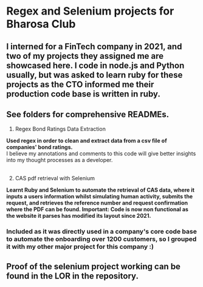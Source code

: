 # Regex and Selenium projects for Bharosa Club

## I interned for a FinTech company in 2021, and two of my projects they assigned me are showcased here. I code in node.js and Python usually, but was asked to learn ruby for these projects as the CTO informed me their production code base is written in ruby.

## See folders for comprehensive READMEs. <br>
1. Regex Bond Ratings Data Extraction

<b>Used regex in order to clean and extract data from a csv file of companies' bond ratings. </b> <br> I believe my annotations and comments to this code will give better insights into my thought processes as a developer. <br><br>

2. CAS pdf retrieval with Selenium

<b> Learnt Ruby and Selenium to automate the retrieval of CAS data, where it inputs a users information whilst simulating human activity, submits the request, and retrieves the reference number and request confirmation where the PDF can be found.
<b>Important: </b> Code is now non functional as the website it parses has modified its layout since 2021. <br> 

### <b>Included</b> as it was directly used in a company's core code base to automate the onboarding over 1200 customers, so I grouped it with my other major project for this company :)

## Proof of the selenium project working can be found in the LOR in the repository.